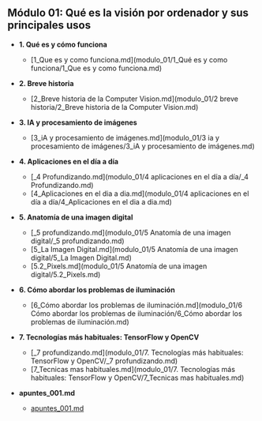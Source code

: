 ## Módulo 01: Qué es la visión por ordenador y sus principales usos 

- **1. Qué es y cómo funciona**
  - [1_Que es y como funciona.md](modulo_01/1_Qué es y como funciona/1_Que es y como funciona.md)

- **2. Breve historia**
  - [2_Breve historia de la Computer Vision.md](modulo_01/2 breve historia/2_Breve historia de la Computer Vision.md)

- **3. IA y procesamiento de imágenes**
  - [3_iA y procesamiento de imágenes.md](modulo_01/3 ia y procesamiento de imágenes/3_iA y procesamiento de imágenes.md)

- **4. Aplicaciones en el día a día**
  - [_4 Profundizando.md](modulo_01/4 aplicaciones en el día a día/_4 Profundizando.md)
  - [4_Aplicaciones en el dia a dia.md](modulo_01/4 aplicaciones en el día a día/4_Aplicaciones en el dia a dia.md)

- **5. Anatomía de una imagen digital**
  - [_5 profundizando.md](modulo_01/5 Anatomía de una imagen digital/_5 profundizando.md)
  - [5_La Imagen Digital.md](modulo_01/5 Anatomía de una imagen digital/5_La Imagen Digital.md)
  - [5.2_Pixels.md](modulo_01/5 Anatomía de una imagen digital/5.2_Pixels.md)

- **6. Cómo abordar los problemas de iluminación**
  - [6_Cómo abordar los problemas de iluminación.md](modulo_01/6 Cómo abordar los problemas de iluminación/6_Cómo abordar los problemas de iluminación.md)

- **7. Tecnologías más habituales: TensorFlow y OpenCV**
  - [_7 profundizando.md](modulo_01/7. Tecnologías más habituales: TensorFlow y OpenCV/_7 profundizando.md)
  - [7_Tecnicas mas habituales.md](modulo_01/7. Tecnologías más habituales: TensorFlow y OpenCV/7_Tecnicas mas habituales.md)

- **apuntes_001.md**
  - [apuntes_001.md](modulo_01/apuntes_001.md)